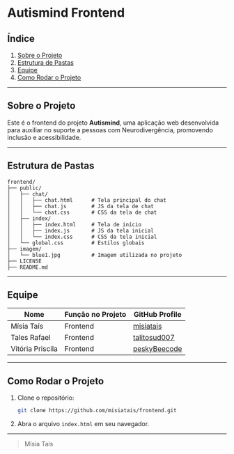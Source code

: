 # Autismind Frontend

## Índice
1. [Sobre o Projeto](#sobre-o-projeto)
2. [Estrutura de Pastas](#estrutura-de-pastas)
3. [Equipe](#equipe)
4. [Como Rodar o Projeto](#como-rodar-o-projeto)

---

## Sobre o Projeto
Este é o frontend do projeto **Autismind**, uma aplicação web desenvolvida para auxiliar no suporte a pessoas com Neurodivergência, promovendo inclusão e acessibilidade.

---

## Estrutura de Pastas
```
frontend/
├── public/
│   ├── chat/
│   │   ├── chat.html      # Tela principal do chat
│   │   ├── chat.js        # JS da tela de chat
│   │   └── chat.css       # CSS da tela de chat
│   ├── index/
│   │   ├── index.html     # Tela de início
│   │   ├── index.js       # JS da tela inicial
│   │   └── index.css      # CSS da tela inicial
│   └── global.css         # Estilos globais
├── imagem/
│   └── blue1.jpg          # Imagem utilizada no projeto
├── LICENSE
├── README.md
```

---

## Equipe
| Nome                | Função no Projeto      | GitHub Profile                |
|---------------------|-----------------------|-------------------------------|
| Mísia Taís | Frontend | [misiatais](https://github.com/misiatais)
| Tales Rafael | Frontend | [talitosud007](https://github.com/talitosud007)
| Vitória Priscila | Frontend | [peskyBeecode](https://github.com/peskyBeecode)
---

## Como Rodar o Projeto
1. Clone o repositório:
    ```bash
    git clone https://github.com/misiatais/frontend.git
    ```

2. Abra o arquivo `index.html` em seu navegador.

---

> Mísia Taís
